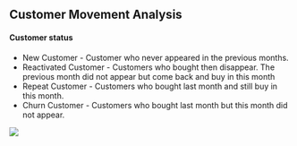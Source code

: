 ## Customer Movement Analysis
#### Customer status
* New Customer - Customer who never appeared in the previous months.
* Reactivated Customer - Customers who bought then disappear. The previous month did not appear but come back and buy in this month
* Repeat Customer - Customers who bought last month and still buy in this month.
* Churn Customer - Customers who bought last month but this month did not appear.

![](https://github.com/kittisak-su/BADS7105-CRM-Analytics-and-Intelligence/blob/main/Hw%2010%20%E2%80%93%20Customer%20Movement%20Analysis/Status.JPG)
